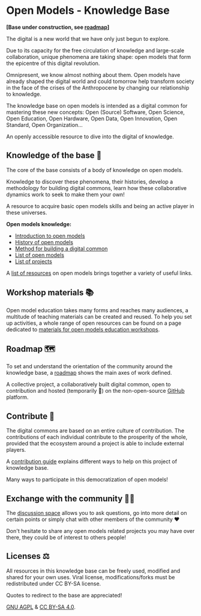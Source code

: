# Open Models - Knowledge Base

**\[Base under construction, see [roadmap](organisation/roadmap.md)\]**

The digital is a new world that we have only just begun to explore.

Due to its capacity for the free circulation of knowledge and large-scale collaboration, unique phenomena are taking shape: open models that form the epicentre of this digital revolution.

Omnipresent, we know almost nothing about them. Open models have already shaped the digital world and could tomorrow help transform society in the face of the crises of the Anthropocene by changing our relationship to knowledge.

The knowledge base on open models is intended as a digital common for mastering these new concepts: Open (Source) Software, Open Science, Open Education, Open Hardware, Open Data, Open Innovation, Open Standard, Open Organization...

An openly accessible resource to dive into the digital of knowledge.

## Knowledge of the base 📖

The core of the base consists of a body of knowledge on open models.

Knowledge to discover these phenomena, their histories, develop a methodology for building digital commons, learn how these collaborative dynamics work to seek to make them your own!

A resource to acquire basic open models skills and being an active player in these universes.

**Open models knowledge:**

* [Introduction to open models](content/introduction.md)
* [History of open models](content/history.md)
* [Method for building a digital common](content/method/README.md)
* [List of open models](content/models/README.md)
* [List of projects](content/projects/README.md)

A [list of resources](resources.md) on open models brings together a variety of useful links.

## Workshop materials 📚

Open model education takes many forms and reaches many audiences, a multitude of teaching materials can be created and reused. To help you set up activities, a whole range of open resources can be found on a page dedicated to [materials for open models education workshops](workshop-material.md).

## Roadmap 🗺️

To set and understand the orientation of the community around the knowledge base, a [roadmap](organisation/roadmap.md) shows the main axes of work defined.

A collective project, a collaboratively built digital common, open to contribution and hosted (temporarily 🤞) on the non-open-source [GitHub](https://github.com/Open-Models/Brique) platform.

## Contribute 🐜

The digital commons are based on an entire culture of contribution. The contributions of each individual contribute to the prosperity of the whole, provided that the ecosystem around a project is able to include external players.

A [contribution guide](organisation/contribution-guidelines.md) explains different ways to help on this project of knowledge base.

Many ways to participate in this democratization of open models!

## Exchange with the community 🤳🏼

The [discussion space](https://github.com/Open-Models/Brique/discussions) allows you to ask questions, go into more detail on certain points or simply chat with other members of the community ❤️ 

Don't hesitate to share any open models related projects you may have over there, they could be of interest to others people!

## Licenses ⚖️

All resources in this knowledge base can be freely used, modified and shared for your own uses. Viral license, modifications/forks must be redistributed under CC BY-SA license.

Quotes to redirect to the base are appreciated!

[GNU AGPL](LICENCE) & [CC BY-SA 4.0](LICENCE_CC_BY_SA_4).

